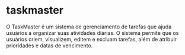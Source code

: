 # taskmaster
O TaskMaster é um sistema de gerenciamento de tarefas que ajuda usuários a organizar suas atividades diárias. O sistema permite que os usuários criem, visualizem, editem e excluam tarefas, além de atribuir prioridades e datas de vencimento.
